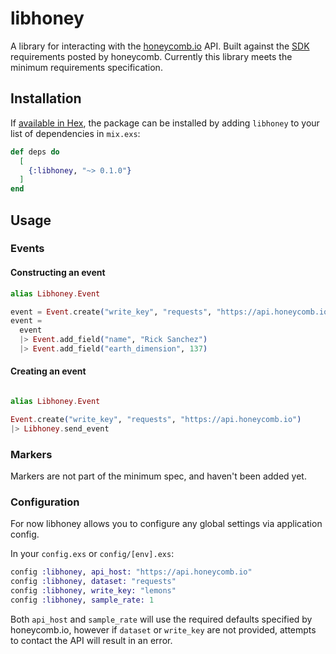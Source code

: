 # libhoney

A library for interacting with the [honeycomb.io](https://honeycomb.io/docs/reference/api/) API.  Built against the
[SDK](https://honeycomb.io/docs/reference/sdk-spec/) requirements posted by honeycomb.  Currently this library meets
the minimum requirements specification.


## Installation

If [available in Hex](https://hex.pm/docs/publish), the package can be installed
by adding `libhoney` to your list of dependencies in `mix.exs`:

```elixir
def deps do
  [
    {:libhoney, "~> 0.1.0"}
  ]
end
```


## Usage

### Events

#### Constructing an event

```elixir
alias Libhoney.Event

event = Event.create("write_key", "requests", "https://api.honeycomb.io")
event =
  event
  |> Event.add_field("name", "Rick Sanchez")
  |> Event.add_field("earth_dimension", 137)
```


#### Creating an event

```elixir

alias Libhoney.Event

Event.create("write_key", "requests", "https://api.honeycomb.io")
|> Libhoney.send_event

```


### Markers

Markers are not part of the minimum spec, and haven't been added yet.

### Configuration

For now libhoney allows you to configure any global settings via application config.

In your `config.exs` or `config/[env].exs`:

```elixir
config :libhoney, api_host: "https://api.honeycomb.io"
config :libhoney, dataset: "requests"
config :libhoney, write_key: "lemons"
config :libhoney, sample_rate: 1
```

Both `api_host` and `sample_rate` will use the required defaults specified by honeycomb.io, however if `dataset` or
`write_key` are not provided, attempts to contact the API will result in an error.

